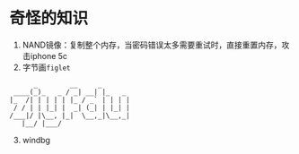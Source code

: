 # 奇怪的知识
1. NAND镜像：复制整个内存，当密码错误太多需要重试时，直接重置内存，攻击iphone 5c
2. 字节画`figlet`

```
      _        __     _
 ____(_)_   _ / _| __| |_   _
|_  /| | | | | |_ / _` | | | |
 / / | | |_| |  _| (_| | |_| |
/___|/ |\__, |_|  \__,_|\__,_|
   |__/ |___/

```

3. windbg